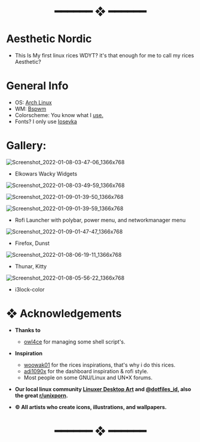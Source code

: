 <h1 align="center"> ━━━━━━  ❖  ━━━━━━ </h1>

# Aesthetic Nordic

- This Is My first linux rices WDYT? it's that enough for me to call my rices Aesthetic?

# General Info

- OS: [Arch Linux](https://archlinux.org/)
- WM: [Bspwm](https://github.com/baskerville/bspwm)
- Colorscheme: You know what I [use.](https://github.com/arcticicestudio/nord)
- Fonts? I only use [Iosevka](https://typeof.net/Iosevka/)

# Gallery: 

![Screenshot_2022-01-08-03-47-06_1366x768](https://user-images.githubusercontent.com/93292023/148638253-e85b4811-5e4f-41c7-90c4-a7d02d20f8c2.png)

- Elkowars Wacky Widgets

![Screenshot_2022-01-08-03-49-59_1366x768](https://user-images.githubusercontent.com/93292023/148638291-e98faf3b-296c-4bab-a065-06e0666850c0.png)

![Screenshot_2022-01-09-01-39-50_1366x768](https://user-images.githubusercontent.com/93292023/148672052-0511721e-5dcd-4bad-b224-2880b44f95a8.png)

![Screenshot_2022-01-09-01-39-59_1366x768](https://user-images.githubusercontent.com/93292023/148672082-1f9b2dd2-fb6d-4168-9319-f0e95471682b.png)

- Rofi Launcher with polybar, power menu, and networkmanager menu 

![Screenshot_2022-01-09-01-47-47_1366x768](https://user-images.githubusercontent.com/93292023/148672198-a41db313-ec70-4197-9097-11fd7ac93bee.png)

- Firefox, Dunst

![Screenshot_2022-01-08-06-19-11_1366x768](https://user-images.githubusercontent.com/93292023/148642212-8ccab373-50e4-4854-8a30-b9c8ed2e1df6.png)

- Thunar, Kitty

![Screenshot_2022-01-08-05-56-22_1366x768](https://user-images.githubusercontent.com/93292023/148642258-24c88475-c186-47ac-a1a9-3be342c8a9d4.png)

- i3lock-color

# ❖ Acknowledgements

   - **Thanks to**
      - [owl4ce](https://github.com/owl4ce) for managing some shell script's. 
      
   - **Inspiration**
      - [woowak01](https://github.com/ChocolateBread799) for the rices inspirations, that's why i do this rices.
      - [adi1090x](https://github.com/adi1090x) for the dashboard inspiration & rofi style.     
      - Most people on some GNU/Linux and UN*X forums.

   - **Our local linux community [Linuxer Desktop Art](https://facebook.com/groups/linuxart) and [@dotfiles_id](https://t.me/dotfiles_id), also the great              [r/unixporn](https://www.reddit.com/r/unixporn).**
   - **© All artists who create icons, illustrations, and wallpapers.**

<h1 align="center"> ━━━━━━  ❖  ━━━━━━ </h1>
